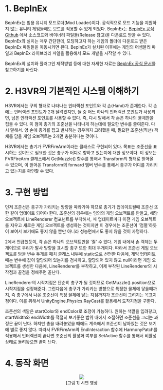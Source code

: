 # 1. BepInEx

BepInEx는 범용 유니티 모드로더(Mod Loader)이다. 공식적으로 모드 기능을 지원하지 않는 유니티 게임들에도 모드를 적용할 수 있게 되었다. BepInEx는  [BepinEx 공식 Github](https://github.com/BepInEx/BepInEx) 에서 소스코드와 바이너리 파일들(Release 참고)을 다운로드 받을 수 있다. BepInEx의 설치는 매우 간단한데, 모딩하고자 하는 게임의 폴더에 다운로드 받은 BepInEx 파일들을 이동시키면 된다. BepInEx가 설치된 이후에는 게임의 어셈블리 파일과 BepInEx 라이브러리 파일을 활용해서 모드 개발을 시작할 수 있다.

BepInEx의 설치와 플러그인 제작방법 등에 대한 자세한 자료는 [BepInEx 공식 문서](https://docs.bepinex.dev/index.html)를 참고하기를 바란다.

# 2. H3VR의 기본적인 시스템 이해하기

H3VR에서는 구의 형태로 나타나는 인터랙션 포인트와 각 손(Hand)가 존재한다. 각 손에는 인터랙션 포인트가 2개 달려있지만, 둘 중 어느 하나의 인터랙션 포인트가 사용되면, 남은 인터랙션 포인트를 사용할 수 없다. 즉, 다시 말해서 각 손은 하나의 물체만을 집을 수 있다. 이 점이 총기의 조준선을 나타나게 하는데에 필요한 변수를 줄여준다. 다시 말해서. 양 손에 총기를 잡고 발사하는 경우까지 고려했을 때, 필요한 조준선(직선) 객체를 담을 게임 오브젝트는 2개면 충분하다는 것이다.

H3VR에서는 총기가 FVRFireArm이라는 클래스로 구현되어 있다. 목표는 조준선을 표시하는 것이므로 필요한 것은 총구가 어디로 향하고 있는지에 대한 정보이다. 이 정보는 FVRFireArm 클래스에서 GetMuzzle() 함수를 통해서 Transform의 형태로 얻어올 수 있으며, 이 얻어온 Transform의 forward 멤버 변수를 통해서 총구가 어디를 가리키고 있는지를 확인할 수 있다.

# 3. 구현 방법

먼저 조준선은 총구가 가리키는 방향을 따라가야 하므로 총기가 업데이트될때 조준선 또한 같이 업데이트 되어야 한다. 조준선의 경우에는 임의의 게임 오브젝트를 만들고, 해당 오브젝트에 LineRenderer 컴포넌트를 부착해서, 매 업데이트마다 이전 게임 오브젝트를 지우고 새로운 게임 오브젝트를 생성하는 것이지만 이 경우에는 조준선이 '점멸'하듯이 보여서 보기에도 좋지 않을 뿐만 아니라 성능면에서도 좋지 않을 것이 자명하다.

2에서 언급했듯이, 각 손은 하나의 오브젝트만을 '쥘' 수 있다. 게임 내에서 손 객체는 두개이므로 우리가 발사 방향을 표시할 총구 또한 최대 두개이다. 따라서 조준선 게임 오브젝트를 담을 변수 두개를 패치 클래스 내부에 static으로 선언한 다음에, 게임 업데이트 때는 변수에 값이 할당되어 있는지를 검사하고, 할당되어 있지 않고 null이라면 게임 오브젝트를 생성한 다음에, LineRenderer를 부착하고, 이제 부착된 LineRenderer의 시작점과 끝점을 정해주면 끝난다.

LineRenderer의 시작지점은 단순히 총구가 될 것이므로 GetMuzzle().position으로 시작지점을 설정해준다. 그런다음에 총구가 가리키는 방향으로 특정한 물체에 닿을때까지, 즉 총구에서 나온 조준선이 특정 물체에 닿는 지점까지가 조준선이 그려지는 목표지점이다. 이를 위해서 UnityEngine.Physics.RayCast를 활용해서 도착지점을 구한다.

조준선의 색깔은 startColor와 endColor로 조정이 가능하다. 원하는 색깔을 입려갛고, startWidth와 endWidth를 적절히 보기좋은 범위 내에서 조절하면 조준선을 그리는 과정은 끝이 난다. 하지만 총을 내려놓았을 때에도 계속해서 조준선이 남아있는 것은 보기에 별로 좋지 않다. 따라서 FVRFireArm의 EndInteraction 함수에 HarmonyPatch를 적용해서 인터랙션이 끝나면 조준선의 활성화 여부를 SetActive 함수를 통해서 비활성 상태로 돌려놓으면 끝이 난다.

# 4. 동작 화면

<p align="center">
    <img src="../../Figure/H3VRAimingLinePresentation.webp"></img></br>
    [그림 1] 시연 영상    
</p>
